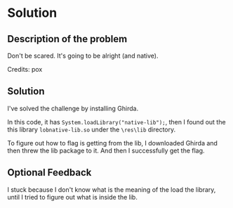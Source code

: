 # Solution

## Description of the problem

Don't be scared. It's going to be alright (and native).

Credits: pox

## Solution

I've solved the challenge by installing Ghirda.

In this code, it has ```System.loadLibrary("native-lib");```, then I found out the this library ```lobnative-lib.so``` under the ```\res\lib``` directory.

To figure out how to flag is getting from the lib,  I downloaded Ghirda and then threw the lib package to it. And then I successfully get the flag.


## Optional Feedback

I stuck because I don't know what is the meaning of the load the library, until I tried to figure out what is inside the lib.
